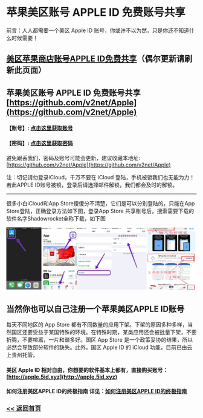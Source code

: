 # 苹果美区账号 APPLE ID 免费账号共享

前言：人人都需要一个美区 Apple ID 账号，你或许不以为然，只是你还不知道什么时候需要！

## [美区苹果商店账号APPLE ID免费共享](https://github.com/v2net/Apple)（偶尔更新请刷新此页面）

## 苹果美区账号 APPLE ID 免费账号共享 [https://github.com/v2net/Apple](https://github.com/v2net/Apple)

####  【账号】:  [点击这里获取账号](https://github.com/v2net/Apple) 

####  【密码】:  [点击这里获取密码](https://github.com/v2net/Apple)

避免跟丢我们，密码及账号可能会更新，建议收藏本地址: [https://github.com/v2net/Apple](https://github.com/v2net/Apple)

注：切记请勿登录iCloud，千万不要在 iCloud 登陆，手机被锁我们也无能为力！若此APPLE ID账号被锁，登录后请选择邮件解锁，我们都会及时的解锁。

<hr>

很多小白iCloud和App Store傻傻分不清楚，它们是可以分别登陆的，只能在App Store登陆，正确登录方法如下图，登录App Store 共享账号后，搜索需要下载的软件名字Shadowrocket全称下载，如下图

![](/img/appleid.jpg)

## 当然你也可以自己注册一个苹果美区APPLE ID账号

每天不同地区的 App Store 都有不同数量的应用下架。下架的原因多种多样，当然国区还要受益于某国特殊的环境。在特殊时期，某类应用还会被批量下架，不要折腾，不要喧嚣，一片和谐多好。国区 App Store 是一个政策妥协的结果，所以必然会导致部分软件的缺失。此外，国区 Apple ID 的 iCloud 功能，目前已由云上贵州托管。

####  美区 Apple ID 相对自由，你想要的软件基本上都有，直接购买账号：[http://apple.5id.xyz](http://apple.5id.xyz)

####  如何注册美区APPLE ID的终极指南 详见：[如何注册美区APPLE ID的终极指南](https://github.com/v2net/Apple/blob/master/id.md)


### [<< 返回首页](https://github.com/v2net/Apple)
